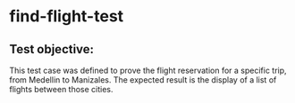 # find-flight-test

## Test objective:
This test case was defined to prove the flight reservation for a specific trip, from Medellin to Manizales. 
The expected result is the display of a list of flights between those cities. 